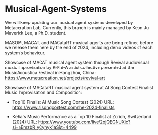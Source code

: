 # Musical-Agent-Systems
We will keep updating our musical agent systems developed by Metaceration Lab. Currently, this branch is mainly managed by Keon Ju Maverick Lee, a Ph.D. student.

MASOM, MACAT, and MACataRT musical agents are being refined before we release them here by the end of 2024, including demo videos of each system's behaviour.

Showcase of MACAT musical agent system through Revival audiovisual music improvisation by K-Phi-A artist collective presented at the MusicAcoustica Festival in Hangzhou, China:
https://www.metacreation.net/projects/revival-art 

Showcase of MACataRT musical agent system at AI Song Contest Finalist Music Improvisation and Composition:
- Top 10 Finalist AI Music Song Contest (2024) URL: https://www.aisongcontest.com/the-2024-finalists

- KeRa's Music Performance as a Top 10 Finalist at Zürich, Switzerland (2024) URL: https://www.youtube.com/live/2ojQEGNUXic?si=nEmzbR_yCyhyk1aS&t=4499
